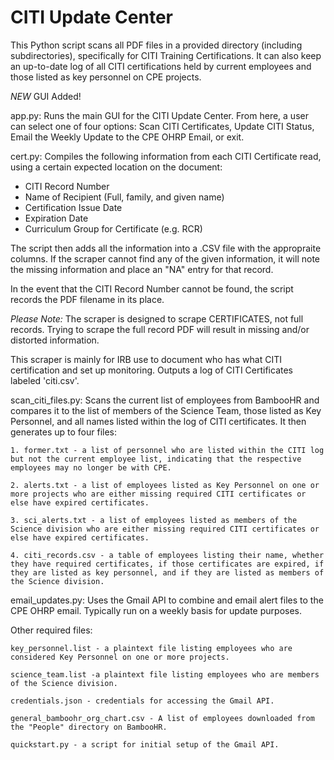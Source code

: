 # CITI Update Center


This Python script scans all PDF files in a provided directory (including subdirectories), specifically for CITI Training Certifications. It can also keep an up-to-date log of all CITI certifications held by current employees and those listed as key personnel on CPE projects. 

*NEW* GUI Added!

app.py:
Runs the main GUI for the CITI Update Center. From here, a user can select one of four options: Scan CITI Certificates, Update CITI Status, Email the Weekly Update to the CPE OHRP Email, or exit.

cert.py:
Compiles the following information from each CITI Certificate read, using a certain expected location on the document:
- CITI Record Number
- Name of Recipient (Full, family, and given name)
- Certification Issue Date
- Expiration Date
- Curriculum Group for Certificate (e.g. RCR)

The script then adds all the information into a .CSV file with the appropraite columns. If the scraper cannot find any of the given information, it will note the missing information and place an "NA" entry for that record.

In the event that the CITI Record Number cannot be found, the script records the PDF filename in its place.

*Please Note:* The scraper is designed to scrape CERTIFICATES, not full records. Trying to scrape the full record PDF will result in missing and/or distorted information.

This scraper is mainly for IRB use to document who has what CITI certification and set up monitoring. Outputs a log of CITI Certificates labeled 'citi.csv'.

scan_citi_files.py:
Scans the current list of employees from BambooHR and compares it to the list of members of the Science Team, those listed as Key Personnel, and all names listed within the log of CITI certificates. It then generates up to four files:

	1. former.txt - a list of personnel who are listed within the CITI log but not the current employee list, indicating that the respective employees may no longer be with CPE.

	2. alerts.txt - a list of employees listed as Key Personnel on one or more projects who are either missing required CITI certificates or else have expired certificates. 

	3. sci_alerts.txt - a list of employees listed as members of the Science division who are either missing required CITI certificates or else have expired certificates.

	4. citi_records.csv - a table of employees listing their name, whether they have required certificates, if those certificates are expired, if they are listed as key personnel, and if they are listed as members of the Science division.

email_updates.py:
Uses the Gmail API to combine and email alert files to the CPE OHRP email. Typically run on a weekly basis for update purposes.

Other required files:

	key_personnel.list - a plaintext file listing employees who are considered Key Personnel on one or more projects.

	science_team.list -a plaintext file listing employees who are members of the Science division.

	credentials.json - credentials for accessing the Gmail API. 

	general_bamboohr_org_chart.csv - A list of employees downloaded from the "People" directory on BambooHR.

	quickstart.py - a script for initial setup of the Gmail API.
